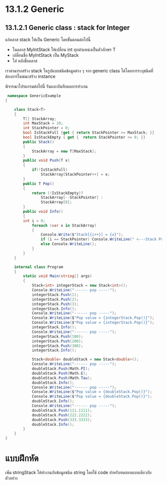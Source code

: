 # 13.1.2 Generic


##  13.1.2.1 Generic class : stack for Integer

แก้คลาส stack ให้เป็น Generic โดยขั้นตอนต่อไปนี้
- ในคลาส MyIntStack ให้เปลี่ยน int ทุกตำแหน่งเป็นตัวอักษร T
- เปลี่ยนชื่อ MyIntStack เป็น MyStack
- ใส่ <T> หลังชื่อคลาส

เราสามารถสร้าง stack ในรูปแบบชนิดข้อมูลต่าง ๆ จาก generic class ได้โดยการระบุชนิดที่ต้องการในขณะสร้าง instance

พิจารณาโปรแกรมต่อไปนี้ รันและบันทึกผลการทำงาน

```cs
 namespace GenericExample
{

    class Stack<T>
    {
        T[] StackArray;
        int MaxStack = 10;
        int StackPointer = 0;
        bool IsStackFull {get { return StackPointer >= MaxStack; }}
        bool IsStackEmpty { get {  return StackPointer <= 0; }}
        public Stack()
        {
            StackArray = new T[MaxStack];
        }
        public void Push(T x)
        { 
            if(!IsStackFull)
                StackArray[StackPointer++] = x;
        }
        public T Pop()
        { 
            return (!IsStackEmpty)?
                StackArray[--StackPointer] :
                StackArray[0];
        }
        public void Info()
        {
        int i = 0;
            foreach (var x in StackArray)
            {
                Console.Write($"Stack[{i++}] = {x}");
                if (i == StackPointer) Console.WriteLine(" <---Stack Pointer");
                else Console.WriteLine();
            }
        }
    }

    internal class Program
    {
        static void Main(string[] args)
        {
            Stack<int> integerStack = new Stack<int>();
            Console.WriteLine("------ pop -----");
            integerStack.Push(1);
            integerStack.Push(2);
            integerStack.Push(3);
            integerStack.Info();
            Console.WriteLine("------ pop -----");
            Console.WriteLine($"Pop value = {integerStack.Pop()}");
            Console.WriteLine($"Pop value = {integerStack.Pop()}");
            integerStack.Info();
            Console.WriteLine("------ pop -----");
            integerStack.Push(100);
            integerStack.Push(200);
            integerStack.Push(300);
            integerStack.Info();

            Stack<double> doubleStack = new Stack<double>();
            Console.WriteLine("------ pop -----");
            doubleStack.Push(Math.PI);
            doubleStack.Push(Math.E);
            doubleStack.Push(Math.Tau);
            doubleStack.Info();
            Console.WriteLine("------ pop -----");
            Console.WriteLine($"Pop value = {doubleStack.Pop()}");
            Console.WriteLine($"Pop value = {doubleStack.Pop()}");
            doubleStack.Info();
            Console.WriteLine("------ pop -----");
            doubleStack.Push(111.1111);
            doubleStack.Push(222.2222);
            doubleStack.Push(333.3333);
            doubleStack.Info();
        }
    }
}
```
 
# แบบฝึกหัด 

เพิ่ม  stringStack ให้ทำงานกับข้อมูลชนิด string
โดยใช้ code สำหรับทดสอบแบบเดียวกับตัวอย่าง